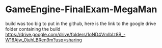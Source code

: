 # GameEngine-FinalExam-MegaMan

build was too big to put in the github, here is the link to the google drive folder containing the build
https://drive.google.com/drive/folders/1oND4VmIbIz8B_-W16Ajw_0juhLBRen9m?usp=sharing
 
